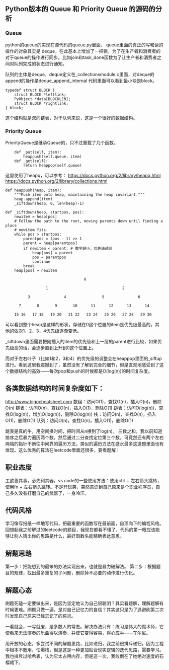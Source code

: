 ## Python版本的 Queue 和 Priority Queue 的源码的分析
### Queue
python的queue的实现在源代码的queue.py里面，
queue里面的真正的写和读的操作的对象其实是 deque，在此基本上增加了一把锁，为了在生产者和消费者的对于queue的操作进行同步。比如join和task_done函数为了让生产者和消费者之间对队列完成的状态进行通知。

队列的主体是deque，deque定义在_collectionsmodule.c里面，对deque的append的操作是deque_append_internal 代码里面可以看到最小块是block。
```
typedef struct BLOCK {
    struct BLOCK *leftlink;
    PyObject *data[BLOCKLEN];
    struct BLOCK *rightlink;
} block;
```

这个结构就是双向链表，对于队列来说，这是一个很好的数据结构。
### Priority Queue
PriorityQueue是继承Queue的，只不过重载了几个函数。

```
    def _put(self, item):
        heappush(self.queue, item)
    def _get(self):
        return heappop(self.queue)
```
这里使用了heapq，可以参考：
https://docs.python.org/2/library/heapq.html
https://docs.python.org/2/library/collections.html

```
def heappush(heap, item):
    """Push item onto heap, maintaining the heap invariant."""
    heap.append(item)
    _siftdown(heap, 0, len(heap)-1)

def _siftdown(heap, startpos, pos):
    newitem = heap[pos]
    # Follow the path to the root, moving parents down until finding a place
    # newitem fits.
    while pos > startpos:
        parentpos = (pos - 1) >> 1
        parent = heap[parentpos]
        if newitem < parent: # 数字越小，优先级越高
            heap[pos] = parent
            pos = parentpos
            continue
        break
    heap[pos] = newitem
```

```
                                   0

                  1                                 2

          3               4                5               6

      7       8       9       10      11      12      13      14

    15 16   17 18   19 20   21 22   23 24   25 26   27 28   29 30
```

可以看到整个heap是这样的形状，存储在0这个位置的item是优先级最高的，其他的依次1，2，3，4优先级逐渐变低。

_siftdown里面需要把刚插入的item的优先级和上一层的parent进行比较，如果优先级高的话，会逐步直到上升到0这个位置上。

而对于左右叶子（比如1和2，3和4）的优先级的调整会在heappop里面的_siftup进行。看到这里我震撼到了，虽然没有了解到完全的细节，但是直观地感受到了这个数据结构的高效——每次pop和push的时候都是O(log(n))的时间复杂度。

## 各类数据结构的时间复杂度如下：
http://www.bigocheatsheet.com
数组：访问O(1)，查找O(n)，插入O(n)，删除O(n)
链表：访问O(n)，查找O(n)，插入O(1)，删除O(1)
跳表：访问O(log(n))，查找O(log(n))，增加O(log(n))，删除O(log(n))
栈：访问O(n)，查找O(n)，插入O(1)，删除O(1)
队列：访问O(n)，查找O(n)，插入O(1)，删除O(1)

跳表是真的牛，用空间换时间，把时间从n换到了log(n)。
三数之和，我以前知道排序之后暴力遍历两个数，然后通过二分查找定位第三个数。可竟然还有两个左右两端的指针不断往中间靠的遍历方法。类似的遍历方法在盛水最多这道题里面也有体现。这么优秀的算法在leetcode里面还很多，要看题解！

## 职业态度
工欲善其事，必先利其器。vs code的一些使用方法：使用ctrl + 左右箭头跳转，使用fn + 左右箭头跳转。不是开玩笑，突然意识到自己原来是个职业程序员，自己多久没有打磨自己的武器了，一身冷汗。

## 代码风格
学习像写报纸一样地写代码，把最重要的函数写在最前面，自顶向下的编程风格。回想起我之前解过的leetcode的题目，我现在都看不懂了，代码的第一眼应该能够让别人猜出你的思路是什么，最好函数名能精确表达意思。

## 解题思路
第一步：把能想到的最笨的办法实现出来，也就是暴力破解法。
第二步：根据题目的规律，找出最多重复的子问题，删除掉不必要的动作进行优化。

## 解题心态
刷题死磕一定要做出来，是因为坚定地认为自己很聪明？其实看题解，理解题解有时候更难。刷题只做一遍，是对自己记忆力的自信？其实这只是为了逃避刷第二次时发现自己原来已经忘记了的尴尬。

一看就会，一写就废，是多数人的常态。解决办法只有：练习是伟大的魔术师，它使看来无法演奏的乐曲得以演奏，并使它变得容易，得心应手——车尔尼。

用开放的心态，多尝试不同的解题思路，比如递归，我之前很排斥递归，因为工程中根本不敢用，怕爆栈，但是这是一种更加贴合现实逻辑的迭代思路，需要学习。我也排斥过哈希表，认为它太占用内存，但是这一次，我败倒在了她绝对速度的石榴裙下。
